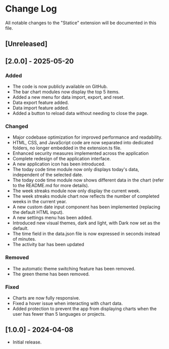 # Change Log

All notable changes to the "Statice" extension will be documented in this file.

## [Unreleased]

## [2.0.0] - 2025-05-20

### Added

- The code is now publicly available on GitHub.
- The bar chart modules now display the top 5 items.
- Added a new menu for data import, export, and reset.
- Data export feature added.
- Data import feature added.
- Added a button to reload data without needing to close the page.

### Changed

- Major codebase optimization for improved performance and readability.
- HTML, CSS, and JavaScript code are now separated into dedicated folders, no longer embedded in the extension.ts file.
- Enhanced security measures implemented across the application
- Complete redesign of the application interface.
- A new application icon has been introduced.
- The today code time module now only displays today's data, independent of the selected date.
- The today code time module now shows different data in the chart (refer to the README.md for more details).
- The week streaks module now only display the current week.
- The week streaks module chart now reflects the number of completed weeks in the current year.
- A new custom date input component has been implemented (replacing the default HTML input).
- A new settings menu has been added.
- Introduced new visual themes, dark and light, with Dark now set as the default.
- The time field in the data.json file is now expressed in seconds instead of minutes.
- The activity bar has been updated

### Removed

- The automatic theme switching feature has been removed.
- The green theme has been removed.

### Fixed

- Charts are now fully responsive.
- Fixed a hover issue when interacting with chart data.
- Added protection to prevent the app from displaying charts when the user has fewer than 5 languages or projects.

## [1.0.0] - 2024-04-08

- Initial release.